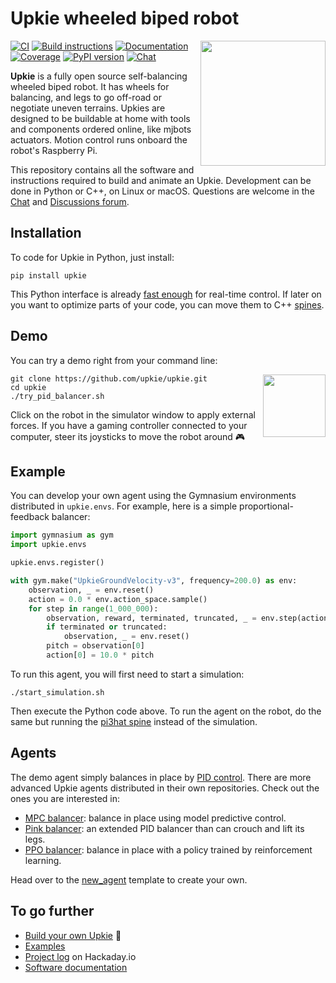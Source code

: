 # Upkie wheeled biped robot

<img src="https://github.com/upkie/upkie/assets/1189580/2fc5ee4a-81b0-425c-83df-558c7147cc59" align="right" width="200" />

[![CI](https://github.com/upkie/upkie/actions/workflows/bazel.yml/badge.svg)](https://github.com/upkie/upkie/actions/workflows/bazel.yml)
[![Build instructions](https://img.shields.io/badge/hardware-docs-brightgreen?logo=read-the-docs&style=flat)](https://github.com/upkie/upkie/wiki)
[![Documentation](https://img.shields.io/badge/software-docs-brightgreen?logo=read-the-docs&style=flat)](https://upkie.github.io/upkie/)
[![Coverage](https://coveralls.io/repos/github/upkie/upkie/badge.svg?branch=main)](https://coveralls.io/github/upkie/upkie?branch=main)
[![PyPI version](https://img.shields.io/pypi/v/upkie)](https://pypi.org/project/upkie/)
[![Chat](https://img.shields.io/badge/matrix-chat-%234eb899)](https://app.element.io/#/room/#tasts-robots:matrix.org)

**Upkie** is a fully open source self-balancing wheeled biped robot. It has wheels for balancing, and legs to go off-road or negotiate uneven terrains. Upkies are designed to be buildable at home with tools and components ordered online, like mjbots actuators. Motion control runs onboard the robot's Raspberry Pi.

This repository contains all the software and instructions required to build and animate an Upkie. Development can be done in Python or C++, on Linux or macOS. Questions are welcome in the [Chat](https://app.element.io/#/room/#tasts-robots:matrix.org) and [Discussions forum](https://github.com/upkie/upkie/discussions).

## Installation

To code for Upkie in Python, just install:

```console
pip install upkie
```

This Python interface is already [fast enough](https://github.com/upkie/vulp#performance) for real-time control. If later on you want to optimize parts of your code, you can move them to C++ [spines](https://upkie.github.io/upkie/spines.html).

## Demo

You can try a demo right from your command line:

<img src="https://user-images.githubusercontent.com/1189580/170496331-e1293dd3-b50c-40ee-9c2e-f75f3096ebd8.png" height="100" align="right" />

```console
git clone https://github.com/upkie/upkie.git
cd upkie
./try_pid_balancer.sh
```

Click on the robot in the simulator window to apply external forces. If you have a gaming controller connected to your computer, steer its joysticks to move the robot around 🎮

## Example

You can develop your own agent using the Gymnasium environments distributed in ``upkie.envs``. For example, here is a simple proportional-feedback balancer:

```python
import gymnasium as gym
import upkie.envs

upkie.envs.register()

with gym.make("UpkieGroundVelocity-v3", frequency=200.0) as env:
    observation, _ = env.reset()
    action = 0.0 * env.action_space.sample()
    for step in range(1_000_000):
        observation, reward, terminated, truncated, _ = env.step(action)
        if terminated or truncated:
            observation, _ = env.reset()
        pitch = observation[0]
        action[0] = 10.0 * pitch
```

To run this agent, you will first need to start a simulation:

```console
./start_simulation.sh
```

Then execute the Python code above. To run the agent on the robot, do the same but running the [pi3hat spine](https://upkie.github.io/upkie/spines.html#pi3hat-spine) instead of the simulation.

## Agents

The demo agent simply balances in place by [PID control](https://upkie.github.io/upkie/pid-balancer.html). There are more advanced Upkie agents distributed in their own repositories. Check out the ones you are interested in:

- [MPC balancer](https://github.com/upkie/mpc_balancer): balance in place using model predictive control.
- [Pink balancer](https://github.com/upkie/pink_balancer): an extended PID balancer than can crouch and lift its legs.
- [PPO balancer](https://upkie.github.io/upkie/ppo-balancer.html): balance in place with a policy trained by reinforcement learning.

Head over to the [new\_agent](https://github.com/upkie/new_agent) template to create your own.

## To go further

- [Build your own Upkie](https://github.com/upkie/upkie/wiki) 🧰
- [Examples](https://github.com/upkie/upkie/tree/main/examples)
- [Project log](https://hackaday.io/project/185729-upkie-wheeled-biped-robots) on Hackaday.io
- [Software documentation](https://upkie.github.io/upkie/)
